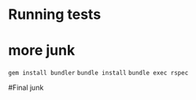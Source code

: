 # Running tests
# more junk
`gem install bundler`
`bundle install`
`bundle exec rspec`

#Final junk
